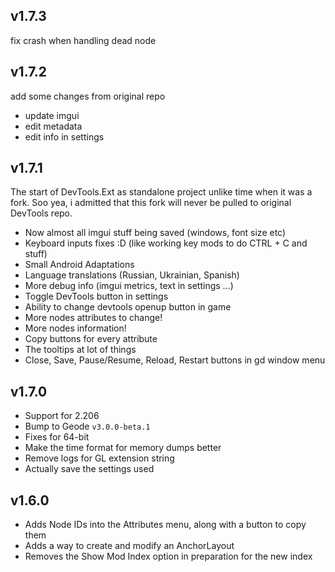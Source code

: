 ## v1.7.3
fix crash when handling dead node

## v1.7.2
add some changes from original repo
- update imgui
- edit metadata
- edit info in settings

## v1.7.1
The start of DevTools.Ext as standalone project unlike time when it was a fork.
Soo yea, i admitted that this fork will never be pulled to original DevTools repo.

* Now almost all imgui stuff being saved (windows, font size etc)
* Keyboard inputs fixes :D (like working key mods to do CTRL + C and stuff)
* Small Android Adaptations
* Language translations (Russian, Ukrainian, Spanish)
* More debug info (imgui metrics, text in settings ...)
* Toggle DevTools button in settings
* Ability to change devtools openup button in game
* More nodes attributes to change!
* More nodes information!
* Copy buttons for every attribute
* The tooltips at lot of things
* Close, Save, Pause/Resume, Reload, Restart buttons in gd window menu

## v1.7.0

* Support for 2.206
* Bump to Geode `v3.0.0-beta.1`
* Fixes for 64-bit
* Make the time format for memory dumps better
* Remove logs for GL extension string
* Actually save the settings used

## v1.6.0

* Adds Node IDs into the Attributes menu, along with a button to copy them
* Adds a way to create and modify an AnchorLayout
* Removes the Show Mod Index option in preparation for the new index